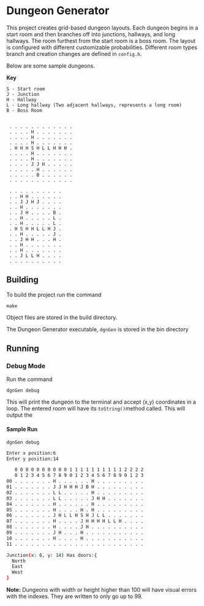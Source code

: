 # Dungeon Generator

This project creates grid-based dungeon layouts. Each dungeon begins in a start room and then branches off into junctions, hallways, and long hallways. The room furthest from the start room is a boss room. The layout is configured with different customizable probabilities. Different room types branch and creation changes are defined in `config.h`. 

Below are some sample dungeons.

**Key**
```
S - Start room
J - Junction
H - Hallway
L - Long hallway (Two adjacent hallways, represents a long room)
B - Boss Room


 . . . . . . . . . . . . 
 . . . . H . . . . . . . 
 . . . . H . . . . . . . 
 . . . . H . . . . . . . 
 . H H H S H L L H H H . 
 . . . . H . . . . . . .
 . . . . H . . . . . . .
 . . . . J J H . . . . .
 . . . . . H . . . . . .
 . . . . . B . . . . . .
 . . . . . . . . . . . .

 . . . . . . . . . .
 . . H H . . . . . .
 . . J J H J . . . .
 . . H . . . . . . .
 . . J H . . . . B .
 . . H . . . . . L .
 . . H . . . . . L .
 . H S H H L L H J .
 . . H . . . . . J .
 . . J H H . . . H . 
 . . H . . . . . . .
 . . H . . . . . . .
 . . J L L H . . . .
 . . . . . . . . . .

```
## Building

To build the project run the command

```make```

Object files are stored in the build directory.

The Dungeon Generator executable, `dgnGen` is stored in the bin directory

## Running


### Debug Mode

Run the command

`dgnGen debug`

This will print the dungeon to the terminal and accept (x,y) coordinates in a loop. The entered room will have its `toString()`method called. This will output the 


#### Sample Run

```dgnGen debug```

```bash
Enter x position:6
Enter y position:14

   0 0 0 0 0 0 0 0 0 0 1 1 1 1 1 1 1 1 1 1 2 2 2 2
   0 1 2 3 4 5 6 7 8 9 0 1 2 3 4 5 6 7 8 9 0 1 2 3
00 . . . . . . . H . . . . . . H . . . . . . . . .
01 . . . . . . . J J H H H J B H . . . . . . . . .
02 . . . . . . . L L . . . . . H . . . . . . . . .
03 . . . . . . . L L . . . . . J H H . . . . . . .
04 . . . . . . . H . . . . . . H . . . . . . . . .
05 . . . . . . . H . . . . H . H . . . . . . . . .
06 . . . . . . . J H L L H S H J L L . . . . . . .
07 . . . . . . . H . . . . J H H H H L L H . . . .
08 . . . . . . . H . . . . J H . . . . . . . . . .
09 . . . . . . . J H . . . H . . . . . . . . . . .
10 . . . . . . . H . . . . H . . . . . . . . . . .
11 . . . . . . . . . . . . . . . . . . . . . . . .

Junction(x: 6, y: 14) Has doors:{
  North
  East
  West
}
```

**Note:** Dungeons with width or height higher than 100 will have visual errors with the indexes. They are written to only go up to 99. 